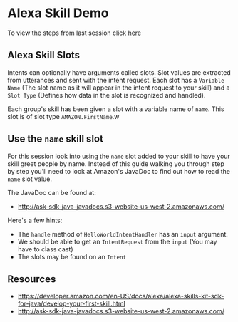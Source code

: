 # Alexa Skill Demo

To view the steps from last session click [here](https://github.com/Skylark95/alexa-skill-demo/blob/2022-04-01/README.md)

## Alexa Skill Slots
Intents can optionally have arguments called slots. Slot values are extracted from utterances and sent with the intent request. Each slot has a `Variable Name` (The slot name as it will appear in the intent request to your skill) and a `Slot Type` (Defines how data in the slot is recognized and handled).

Each group's skill has been given a slot with a variable name of `name`. This slot is of slot type `AMAZON.FirstName`.w

## Use the `name` skill slot
For this session look into using the `name` slot added to your skill to have your skill greet people by name. Instead of this guide walking you through step by step you'll need to look at Amazon's JavaDoc to find out how to read the `name` slot value.

The JavaDoc can be found at:
- http://ask-sdk-java-javadocs.s3-website-us-west-2.amazonaws.com/

Here's a few hints:
- The `handle` method of `HelloWorldIntentHandler` has an `input` argument.
- We should be able to get an `IntentRequest` from the `input` (You may have to class cast)
- The slots may be found on an `Intent`

## Resources
- https://developer.amazon.com/en-US/docs/alexa/alexa-skills-kit-sdk-for-java/develop-your-first-skill.html
- http://ask-sdk-java-javadocs.s3-website-us-west-2.amazonaws.com/